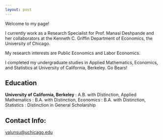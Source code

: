 ```yaml
---
layout: post
---
```


Welcome to my page! 

I currently work as a Research Specialist for Prof. Manasi Deshpande and her collaborators at the Kenneth C. Griffin Department of Economics, the University of Chicago.

My research interests are Public Economics and Labor Economics. 

I completed my undergraduate studies in Applied Mathematics, Economics, and Statistics at University of California, Berkeley. Go Bears!

## Education
__University of California, Berkeley__ 
  : A.B. with Distinction, Applied Mathematics
  : B.A. with Distinction, Economics
  : B.A. with Distinction, Statistics
  : Distinction in General Scholarship

## Contact Info:
   <yalunsu@uchicago.edu>

